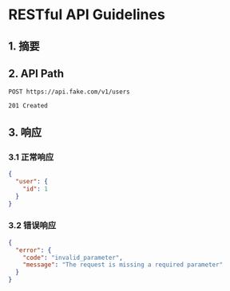 # RESTful API Guidelines

## 1. 摘要




## 2. API Path



```http
POST https://api.fake.com/v1/users
```



```http
201 Created
```



## 3. 响应



### 3.1 正常响应

```json
{
  "user": {
    "id": 1
  }
}
```



### 3.2 错误响应

```json
{
  "error": {
    "code": "invalid_parameter",
    "message": "The request is missing a required parameter"
  }
}
```





